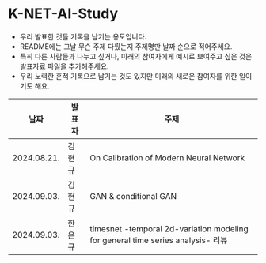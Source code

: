 # K-NET-AI-Study

- 우리 발표한 것들 기록을 남기는 용도입니다.
- README에는 그날 무슨 주제 다뤘는지 주제명만 날짜 순으로 적어주세요.
- 특히 다른 사람들과 나누고 싶거나, 미래의 참여자에게 예시로 보여주고 싶은 것은 발표자료 파일을 추가해주세요.
- 우리 노력한 흔적 기록으로 남기는 것도 있지만 미래의 새로운 참여자를 위한 일이기도 해요.

| 날짜 | 발표자 | 주제 |
| ---- | ----- | ---- |
| 2024.08.21. | 김현규 | On Calibration of Modern Neural Network |
| 2024.09.03. | 김현규 | GAN & conditional GAN |
| 2024.09.03. | 한은규 | timesnet -temporal 2d-variation modeling for general time series analysis- 리뷰|
